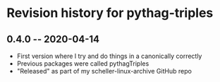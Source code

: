 # Revision history for pythag-triples

## 0.4.0 -- 2020-04-14

* First version where I try and do things in a canonically correctly
* Previous packages were called pythagTriples
* "Released" as part of my scheller-linux-archive GitHub repo
